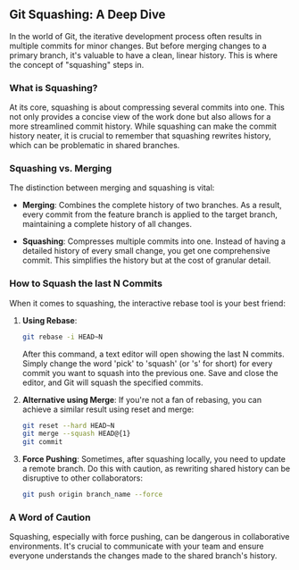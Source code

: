## Git Squashing: A Deep Dive

In the world of Git, the iterative development process often results in multiple commits for minor changes. But before merging changes to a primary branch, it's valuable to have a clean, linear history. This is where the concept of "squashing" steps in.

### What is Squashing?

At its core, squashing is about compressing several commits into one. This not only provides a concise view of the work done but also allows for a more streamlined commit history. While squashing can make the commit history neater, it is crucial to remember that squashing rewrites history, which can be problematic in shared branches.

### Squashing vs. Merging

The distinction between merging and squashing is vital:

- **Merging**: Combines the complete history of two branches. As a result, every commit from the feature branch is applied to the target branch, maintaining a complete history of all changes.
  
- **Squashing**: Compresses multiple commits into one. Instead of having a detailed history of every small change, you get one comprehensive commit. This simplifies the history but at the cost of granular detail.

### How to Squash the last N Commits

When it comes to squashing, the interactive rebase tool is your best friend:

1. **Using Rebase**:
    ```bash
    git rebase -i HEAD~N
    ```
   After this command, a text editor will open showing the last N commits. Simply change the word 'pick' to 'squash' (or 's' for short) for every commit you want to squash into the previous one. Save and close the editor, and Git will squash the specified commits.

2. **Alternative using Merge**:
   If you're not a fan of rebasing, you can achieve a similar result using reset and merge:
    ```bash
    git reset --hard HEAD~N
    git merge --squash HEAD@{1}
    git commit
    ```

3. **Force Pushing**:
   Sometimes, after squashing locally, you need to update a remote branch. Do this with caution, as rewriting shared history can be disruptive to other collaborators:
    ```bash
    git push origin branch_name --force
    ```

### A Word of Caution

Squashing, especially with force pushing, can be dangerous in collaborative environments. It's crucial to communicate with your team and ensure everyone understands the changes made to the shared branch's history.
